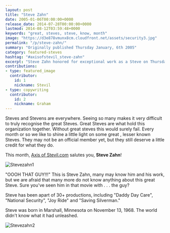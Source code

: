 ```yaml
---
layout: post
title: "Steve Zahn"
date: 2005-01-06T00:00:00+0000
release_date: 2014-07-28T00:00:00+0000
lastmod: 2014-08-12T03:59:48+0000
keywords: "great, steves, steve, know, month"
image: "https://d3e878vmunx8cm.cloudfront.net/assets/security3.jpg"
permalink: "/p/steve-zahn/"
summary: "Originally published Thursday January, 6th 2005"
category: featured-steves
hashtag: "#axisofstevil_steve-zahn"
excerpt: "Steve Zahn honored for exceptional work as a Steve on Thursday January, 6th 2005"
contributions:
- type: featured_image
  contributor:
    id: 1
    nickname: Stevil
- type: copywriting
  contributor:
    id: 2
    nickname: Graham
---
```


[id_1]: https://d3e878vmunx8cm.cloudfront.net/assets/security3.jpg "Stevezahn1"[id_2]: https://d3e878vmunx8cm.cloudfront.net/assets/silv3.jpg "Stevezahn2"
Steves and Stevens are everywhere. Seeing so many makes it very difficult to truly recognise the great Steves. Great Steves are what hold this organization together. Without great steves this would surely fail. Every month or so we like to shine a little light on some great , lesser known Steves. They may not be an official member yet, but they still deserve a little credit for what they do.

This month, [Axis of Stevil.com](/ "Axis of Stevil.com") salutes you, **Steve Zahn**!

![Stevezahn1][id_1]

"OOOH THAT GUY!!!" This is Steve Zahn, many may know him and his work, but we are afraid that many more do not know anything about this great Steve. Sure you've seen him in that movie with . . . the guy?

Steve has been apart of 30+ productions, including "Daddy Day Care", "National Security", "Joy Ride" and "Saving Silverman."

Steve was born in Marshall, Minnesota on November 13, 1968. The world didn't know what it had unleashed.

![Stevezahn2][id_2]
